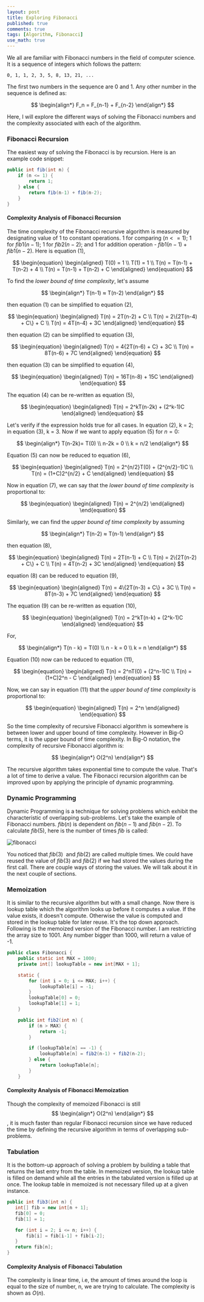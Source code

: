 ```yaml
---
layout: post
title: Exploring Fibonacci
published: true
comments: true
tags: [Algorithm, Fibonacci]
use_math: true
---
```


We all are familiar with Fibonacci numbers in the field of computer science. It is a sequence of integers which follows the pattern:

```
0, 1, 1, 2, 3, 5, 8, 13, 21, ...
```

The first two numbers in the sequence are 0 and 1. Any other number in the sequence is defined as:

$$
\begin{align*}
F_n = F_{n-1} + F_{n-2}
\end{align*}
$$

Here, I will explore the different ways of solving the Fibonacci numbers and the complexity associated with each of the algorithm.

### Fibonacci Recursion

The easiest way of solving the Fibonacci is by recursion. Here is an example code snippet:

```java
public int fib(int n) {
    if (n <= 1) {
        return 1;
    } else {
        return fib(n-1) + fib(n-2);
    }
}
```

#### Complexity Analysis of Fibonacci Recursion

The time complexity of the Fibonacci recursive algorithm is measured by designating value of 1 to constant operations. 
1 for comparing $(n <= 1)$; 1 for $fib1(n-1)$; 1 for $fib2(n-2)$; and 1 for addition operation - $fib1(n-1) + fib1(n-2)$.
Here is equation $(1)$, 

$$
\begin{equation}
\begin{aligned}
T(0) = 1 \\
T(1) = 1 \\
T(n) = T(n-1) + T(n-2) + 4 \\
T(n) = T(n-1) + T(n-2) + C 
\end{aligned}
\end{equation}
$$ 

To find the _lower bound of time complexity_, let's assume

$$
\begin{align*}
T(n-1) ≈ T(n-2)
\end{align*}
$$

then equation (1) can be simplified to equation $(2)$,

$$
\begin{equation}
\begin{aligned}
T(n) = 2T(n-2) + C \\
T(n) = 2\{2T(n-4) + C\} + C \\
T(n) = 4T(n-4) + 3C
\end{aligned}
\end{equation}
$$   

then equation $(2)$ can be simplified to equation $(3)$,

$$
\begin{equation}
\begin{aligned}
T(n) = 4{2T(n-6) + C} + 3C \\
T(n) = 8T(n-6) + 7C
\end{aligned}
\end{equation}
$$

then equation $(3)$ can be simplified to equation $(4)$,

$$
\begin{equation}
\begin{aligned}
T(n) = 16T(n-8) + 15C
\end{aligned}
\end{equation}
$$

The equation $(4)$ can be re-written as equation $(5)$,

$$
\begin{equation}
\begin{aligned}
T(n) = 2^kT(n-2k) + (2^k-1)C 
\end{aligned}
\end{equation}
$$

Let's verify if the expression holds true for all cases. In equation $(2)$, k = 2; in equation $(3)$, k = 3. Now if we 
want to apply equation $(5)$ for $n = 0$:

$$
\begin{align*}
T(n-2k)= T(0) \\
n-2k = 0 \\
k = n/2
\end{align*}
$$

Equation $(5)$ can now be reduced to equation $(6)$,

$$
\begin{equation}
\begin{aligned}
T(n) = 2^{n/2}T(0) + (2^{n/2}-1)C \\
T(n) = (1+C)2^{n/2} + C
\end{aligned}
\end{equation}
$$

Now in equation $(7)$, we can say that the _lower bound of time complexity_ is proportional to:

$$
\begin{equation}
\begin{aligned}
T(n) ∝ 2^{n/2}
\end{aligned}
\end{equation}
$$

Similarly, we can find the _upper bound of time complexity_ by assuming

$$
\begin{align*}
T(n-2) ≈ T(n-1)
\end{align*}
$$

then equation $(8)$,

$$
\begin{equation}
\begin{aligned}
T(n) = 2T(n-1) + C \\
T(n) = 2\{2T(n-2) + C\} + C \\
T(n) = 4T(n-2) + 3C
\end{aligned}
\end{equation}
$$
 
equation $(8)$ can be reduced to equation $(9)$,

$$
\begin{equation}
\begin{aligned}     
T(n) = 4\{2T(n-3) + C\} + 3C \\
T(n) = 8T(n-3) + 7C
\end{aligned}
\end{equation}
$$   

The equation $(9)$ can be re-written as equation $(10)$,

$$
\begin{equation}
\begin{aligned}
T(n) = 2^kT(n-k) + (2^k-1)C 
\end{aligned}
\end{equation}
$$  

For,

$$
\begin{align*}
T(n - k) = T(0) \\
n - k = 0 \\
k = n
\end{align*}
$$

Equation $(10)$ now can be reduced to equation $(11)$,

$$
\begin{equation}
\begin{aligned}
T(n) = 2^nT(0) + (2^n-1)C \\
T(n) = (1+C)2^n - C 
\end{aligned}
\end{equation}
$$ 

Now, we can say in equation $(11)$ that the _upper bound of time complexity_ is proportional to:

$$
\begin{equation}
\begin{aligned}
T(n) ∝ 2^n
\end{aligned}
\end{equation}
$$ 

So the time complexity of recursive Fibonacci algorithm is somewhere is between lower and upper bound of time complexity. However in Big-O terms, it is the upper bound of time complexity. In Big-O notation, the complexity of recursive Fibonacci algorithm is:

$$
\begin{align*}
O(2^n)
\end{align*}
$$

The recursive algorithm takes exponential time to compute the value. That's a lot of time to derive a value. The Fibonacci recursion algorithm can be improved upon by applying the principle of dynamic programming.

### Dynamic Programming

Dynamic Programming is a technique for solving problems which exhibit the characteristic of overlapping sub-problems. Let's take the example of Fibonacci numbers. $fib(n)$ is dependent on $fib(n-1)$ and $fib(n-2)$. To calculate $fib(5)$, here is the number of times $fib$ is called:

![fibonacci](https://indrabasak.files.wordpress.com/2016/04/fibonacci.png) 

You noticed that $fib(3)$  and $fib(2)$ are called multiple times. We could have reused the value of $fib(3)$ and $fib(2)$ if we had stored the values during the first call. There are couple ways of storing the values. We will talk about it in the next couple of sections.

### Memoization

It is similar to the recursive algorithm but with a small change. Now there is lookup table which the algorithm looks up before it computes a value. If the value exists, it doesn't compute. Otherwise the value is computed and stored in the lookup table for later reuse. It's the top down approach. Following is the memoized version of the Fibonacci number. I am restricting the array size to 1001\. Any number bigger than 1000, will return a value of -1.

```java 
public class Fibonacci {
    public static int MAX = 1000;
    private int[] lookupTable = new int[MAX + 1];

    static {
        for (int i = 0; i <= MAX; i++) {
            lookupTable[i] = -1;
        }
        lookupTable[0] = 0;
        lookupTable[1] = 1;
    }

    public int fib2(int n) { 
        if (n > MAX) {
            return -1;
        }

        if (lookupTable[n] == -1) {
            lookupTable[n] = fib2(n-1) + fib2(n-2);
        } else {
            return lookupTable[n];
        }
    }
```    

#### Complexity Analysis of Fibonacci Memoization

Though the complexity of memoized Fibonacci is still $$ \begin{align*} O(2^n) \end{align*} $$, it is much faster than regular Fibonacci recursion since we have reduced the time by defining the recursive algorithm in terms of overlapping sub-problems.

### Tabulation

It is the bottom-up approach of solving a problem by building a table that returns the last entry from the table. In memoized version, the lookup table is filled on demand while all the entries in the tabulated version is filled up at once. The lookup table in memoized is not necessary filled up at a given instance.

```java
public int fib3(int n) {
   int[] fib = new int[n + 1];
   fib[0] = 0;
   fib[1] = 1;

   for (int i = 2; i <= n; i++) {
       fib[i] = fib[i-1] + fib[i-2];
   } 
   return fib[n];
}
```

#### Complexity Analysis of Fibonacci Tabulation

The complexity is linear time, i.e, the amount of times around the loop is equal to the size of number, n, we are trying to calculate. The complexity is shown as $O(n)$.